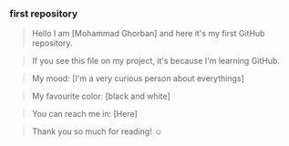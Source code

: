 ### first repository ###

>Hello I am [Mohammad Ghorban] and here it's my first GitHub repository.

>If you see this file on my project, it's because I'm learning GitHub.

>My mood: [I'm a very curious person about everythings]

>My favourite color: [black and white]

>You can reach me in: [Here]

>Thank you so much for reading! ☺
